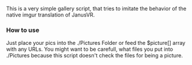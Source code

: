 This is a very simple gallery script, that tries to imitate the behavior of the native imgur translation of JanusVR.
### How to use

Just place your pics into the ./Pictures Folder or feed the $picture[] array with any URLs. You might want to be carefull, what files you put into ./Pictures because this script doesn't check the files for being a picture.
